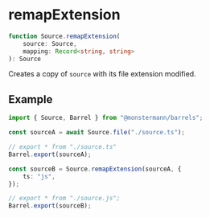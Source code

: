 # remapExtension

```ts
function Source.remapExtension(
    source: Source,
    mapping: Record<string, string>
): Source
```

Creates a copy of `source` with its file extension modified.

## Example

```ts
import { Source, Barrel } from "@monstermann/barrels";

const sourceA = await Source.file("./source.ts");

// export * from "./source.ts"
Barrel.export(sourceA);

const sourceB = Source.remapExtension(sourceA, {
    ts: "js",
});

// export * from "./source.js";
Barrel.export(sourceB);
```
